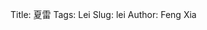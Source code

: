 Title: 夏雷
Tags: Lei
Slug: lei
Author: Feng Xia

<div id="sth"></div>

<script type="text/babel">
 var images = [];
 for (var i=1; i<125; i++){
   var pad = "0000";
   var str = ""+i;
   var name = pad.substring(0, pad.length - str.length) + str;
   images.push({
     key: i,
     thumb: "images/memory/"+name+"-small.jpg",
     full: "images/memory/"+name+".jpg"
   });
 }

 var DisplayListBox = React.createClass({
   render: function(){
     var imageThumbs = this.props.displayList.map(function(img){
       return (
         <img key={img.key}
              onClick={this.props.onClick.bind(null,img)}
              className="mythumbnail"
              src={img.thumb} />
       );
     },this);

     return (
       <div className="col s12">
         {imageThumbs}
         <div>
           <strong>Tips</strong>: use keyboard &larr; & &rarr; to flip.
         </div>

       </div>
     );
   }
 });

 var OneBox = React.createClass({
   componentDidMount: function(){
     j$('.materialboxed').materialbox();
   },
   render: function(){
     return(
       <div>
         { this.props.showMore?
            <div id="showMore"
                 onClick={this.props.onClick}>
              <i className="fa fa-expand"></i>
              Show all
            </div> :null }

          <div className="row center-align">
            <img src={this.props.image.full}
                 className="col s12 z-depth-5 materialboxed"/>

            <DisplayListBox displayList={this.props.displayList}
                            onClick={this.props.setImage} />
         </div>
       </div>
     );
   }
 });

 var ImageField = React.createClass({
   render: function(){
     var img = this.props.img;

     return (
       <div style={{display:"block"}}
            className="hoverable">
         <span onClick={this.props.onClick.bind(null,img)}>
           <img src={img.thumb} width="95%"/>
         </span>
       </div>
     );
   }
 });

 var PresentationBox = React.createClass({
   getInitialState: function(){
     return {
       showing: this.props.images[70],
       showMore: true,
       displayList: []
     }
   },
   componentDidMount: function(){
     var that = this;

     // register key event to allow
     // navigation using arrow keys
     document.onkeydown = function(e) {
       switch (e.keyCode) {
         case 37:
           // left arrow key
           that.onPrev();
           break;
         case 39:
           // right arrow key
           that.onNext();
           break;
       }
     };

     // populate display list
     this.handleUpdate = _.debounce(that._handleUpdate, 1000);
     this.handleUpdate();
   },
   setImage: function(img){
     this.setState({
       showing: img
     });
   },
   handleImageFieldClick: function(img){
     this.setImage(img);

     // toggle show more
     this.toggleShowMore();
   },
   toggleShowMore: function(){
     this.setState({
       showMore: !this.state.showMore
     });
   },
   onNext: function(){
     var current = this.state.showing;
     var images = this.props.images;
     if (current.key === images.length){
       // Circle back to beginning
       this.setState({
         showing: images[0]
       });
     }else{ // set current to next
       this.setState({
         showing: images[current.key]
       });
     }

     this.handleUpdate();
   },
   onPrev: function(){
     var current = this.state.showing;
     var images = this.props.images;
     if (current.key == 1){
       // Circle back
       this.setState({
         showing: images[images.length-1]
       });
     }else{ // set current to next
       this.setState({
         showing: images[current.key-2]
       });
     }

     this.handleUpdate();
   },
   _handleUpdate: function(){
     // Always show odd number of photos
     var MYLENGTH = 11;
     var current = this.state.showing;
     var images = this.props.images;
     var start = Math.max(0,current.key-Math.floor(MYLENGTH/2));
     var end = Math.min(current.key+Math.floor(MYLENGTH/2),images.length-1);
     var tmp = [];
     for(var i=start; i<=end;i++){
        tmp.push(images[i]);
     }

     // if we are at the end of array, rotate back to beginning
     if (MYLENGTH-tmp.length > 0){
       for(var i=0; i<(MYLENGTH-tmp.length);i++){
         tmp.push(images[i]);
       }
     }
     this.setState({
        displayList: tmp
     });
   },
   render: function(){
     var imageFields = this.props.images.map(function(img){
       return (
         <ImageField img={img}
                     onClick={this.handleImageFieldClick}
                     key={img.key}/>
       );
     }, this);
     return (
       <div>
         { this.state.showMore?
            <OneBox image={this.state.showing}
                    showMore={this.state.showMore}
                    onClick={this.toggleShowMore}
                    onNext={this.onNext}
                    onPrev={this.onPrev}
                    displayList={this.state.displayList}
                    setImage={this.setImage} />:
                             <div className="my-multicol-3">
                               {imageFields}
                             </div>
         }
       </div>
     );
   }
 }); // end of PresentationBox

ReactDOM.render(
   <PresentationBox images={images} />,
   document.getElementById("sth")
);

</script>
